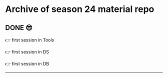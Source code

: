 # Archive of season 24 material repo

## DONE :sunglasses:
👉 first session in Tools

👉 first session in DS

👉 first session in DB

--- 
